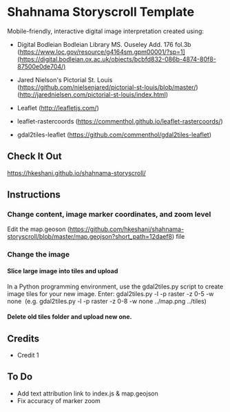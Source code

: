 # Shahnama Storyscroll Template

Mobile-friendly, interactive digital image interpretation created using:

* Digital Bodleian Bodleian Library MS. Ouseley Add. 176 fol.3b (https://www.loc.gov/resource/g4164sm.gpm00001/?sp=1](https://digital.bodleian.ox.ac.uk/objects/bcbfd832-086b-4874-80f8-87500e0de704/)

* Jared Nielson's Pictorial St. Louis (https://github.com/nielsenjared/pictorial-st-louis/blob/master/) (http://jarednielsen.com/pictorial-st-louis/index.html)
* Leaflet (http://leafletjs.com/)
* leaflet-rastercoords (https://commenthol.github.io/leaflet-rastercoords/)
* gdal2tiles-leaflet (https://github.com/commenthol/gdal2tiles-leaflet)

## Check It Out
https://hkeshani.github.io/shahnama-storyscroll/


## Instructions

### Change content, image marker coordinates, and zoom level
Edit the map.geoson (https://github.com/hkeshani/shahnama-storyscroll/blob/master/map.geojson?short_path=12daef8) file


### Change the image
#### Slice large image into tiles and upload

In a Python programming environment, use the gdal2tiles.py script to create image tiles for your new image. Enter:
gdal2tiles.py -l -p raster -z 0-5 -w none <image> <tilesdir>
(e.g. gdal2tiles.py -l -p raster -z 0-8 -w none ../map.png ../tiles)

#### Delete old tiles folder and upload new one.
## Credits

* Credit 1

## To Do

* Add text attribution link to index.js & map.geojson
* Fix accuracy of marker zoom
